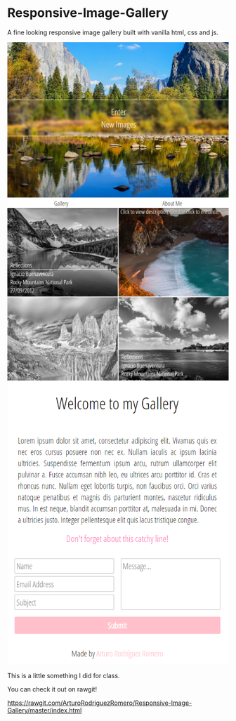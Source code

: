 # Responsive-Image-Gallery
A fine looking responsive image gallery built with vanilla html, css and js.

![Screen Capture](/img/screencap.PNG)
![Screen Capture](/img/screencap2.PNG)
![Screen Capture](/img/screencap3.PNG)

This is a little something I did for class.

You can check it out on rawgit!

https://rawgit.com/ArturoRodriguezRomero/Responsive-Image-Gallery/master/index.html
